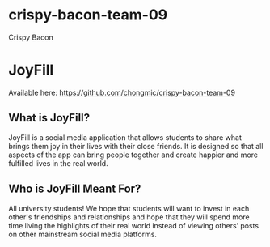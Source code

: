 # crispy-bacon-team-09
Crispy Bacon


# JoyFill
Available here: https://github.com/chongmic/crispy-bacon-team-09

## What is JoyFill?
JoyFill is a social media application that allows students to share what brings them joy in their lives with their close friends. It is designed so that all aspects of the app can bring people together and create happier and more fulfilled lives in the real world.

## Who is JoyFill Meant For?
All university students! We hope that students will want to invest in each other's friendships and relationships and hope that they will spend more time living the highlights of their real world instead of viewing others’ posts on other mainstream social media platforms.
